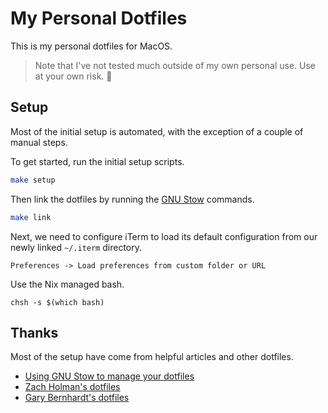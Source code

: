 # My Personal Dotfiles

This is my personal dotfiles for MacOS.

> Note that I've not tested much outside of my own personal use. Use at your own risk. 🚧

## Setup

Most of the initial setup is automated, with the exception of a couple of manual steps.

To get started, run the initial setup scripts.

```sh
make setup
```

Then link the dotfiles by running the [GNU Stow](https://www.gnu.org/software/stow/) commands.

```sh
make link
```

Next, we need to configure iTerm to load its default configuration from our newly linked `~/.iterm` directory.

```
Preferences -> Load preferences from custom folder or URL
```

Use the Nix managed bash.

```
chsh -s $(which bash)
```

## Thanks

Most of the setup have come from helpful articles and other dotfiles.

- [Using GNU Stow to manage your dotfiles](http://brandon.invergo.net/news/2012-05-26-using-gnu-stow-to-manage-your-dotfiles.html)
- [Zach Holman's dotfiles](https://github.com/holman/dotfiles)
- [Gary Bernhardt's dotfiles](https://github.com/garybernhardt/dotfiles)
